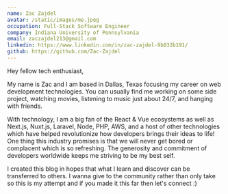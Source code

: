 ```yaml
---
name: Zac Zajdel
avatar: /static/images/me.jpeg
occupation: Full-Stack Software Engineer
company: Indiana University of Pennsylvania
email: zaczajdel213@gmail.com
linkedin: https://www.linkedin.com/in/zac-zajdel-9b832b191/
github: https://github.com/Zac-Zajdel
---
```


Hey fellow tech enthusiast,

My name is Zac and I am based in Dallas, Texas focusing my career on web development technologies.
You can usually find me working on some side project, watching movies, listening to music just about 24/7, and hanging with friends.

With technology, I am a big fan of the React & Vue ecosystems as well as Next.js, Nuxt.js, Laravel, Node, PHP, AWS, and a host of other technologies
which have helped revolutionize how developers brings their ideas to life!
One thing this industry promises is that we will never get bored or complacent which is so refreshing.
The generosity and commitment of developers worldwide keeps me striving to be my best self.

I created this blog in hopes that what I learn and discover can be transferred to others.
I wanna give to the community rather than only take so this is my attempt and if you made it this far then let's connect :)
